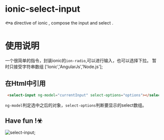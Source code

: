 # ionic-select-input
:fish:a directive of ionic , compose the input and select .
# 使用说明
一个很简单的指令，封装ionic的`ion-radio`,可以进行输入，也可以选择下拉。
暂时只接受字符串数组 ['Ionic','AngularJs','Node.js'];
## 在Html中引用
```html
 <select-input ng-model="currentInput" select-options="options"></select-input>
```
`ng-model`判定选中之后的对象，`select-options`判断要显示的select数组。
## Have fun !☣
![select-input](./select-input.png);


